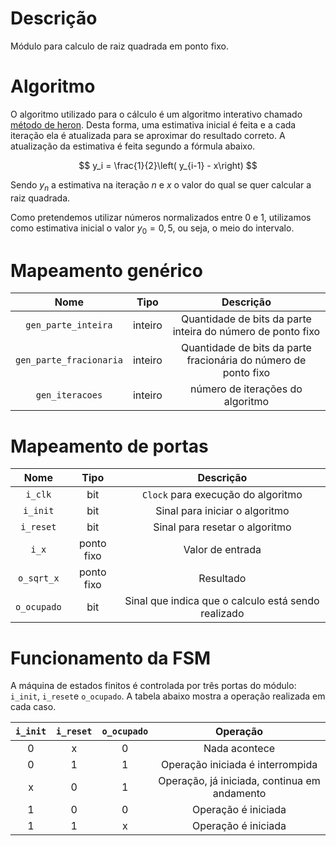 # Descrição
Módulo para calculo de raiz quadrada em ponto fixo.

# Algoritmo
O algoritmo utilizado para o cálculo é um algoritmo interativo chamado [método de heron](https://en.wikipedia.org/wiki/Methods_of_computing_square_roots#Heron's_method). Desta forma, uma estimativa inicial é feita e a cada iteração ela é atualizada para se aproximar do resultado correto. A atualização da estimativa é feita segundo a fórmula abaixo.

$$
y_i = \frac{1}{2}\left( y_{i-1} - x\right)
$$

Sendo $y_n$ a estimativa na iteração $n$ e $x$ o valor do qual se quer calcular a raiz quadrada.

Como pretendemos utilizar números normalizados entre $0$ e $1$, utilizamos como estimativa inicial o valor $y_0=0,5$, ou seja, o meio do intervalo.

# Mapeamento genérico
<center>

|        **Nome**       | **Tipo** |                          **Descrição**                          |
|:---------------------:|:--------:|:---------------------------------------------------------------:|
|   `gen_parte_inteira`   |  inteiro |    Quantidade de bits da parte inteira do número de ponto fixo  |
| `gen_parte_fracionaria` |  inteiro | Quantidade de bits da parte fracionária do número de ponto fixo |
|     `gen_iteracoes`     |  inteiro |                 número de iterações do algoritmo                |
</center>

# Mapeamento de portas
<center>

|  **Nome** | **Tipo** |                    **Descrição**                    |
|:---------:|:--------:|:---------------------------------------------------:|
|   `i_clk`   |         bit        |           `Clock` para execução do algoritmo          |
|   `i_init`  |         bit        |            Sinal para iniciar o algoritmo           |
|  `i_reset`  |         bit        |            Sinal para resetar o algoritmo           |
|    `i_x`    |     ponto fixo     |                   Valor de entrada                  |
|  `o_sqrt_x` |     ponto fixo     |                      Resultado                      |
| `o_ocupado` |         bit        | Sinal que indica que o calculo está sendo realizado |
</center>

# Funcionamento da FSM
A máquina de estados finitos é controlada por três portas do módulo: `i_init`, `i_reset`e `o_ocupado`. A tabela abaixo mostra a operação realizada em cada caso.
<center>

| `i_init` | `i_reset` | `o_ocupado` |                 **Operação**                 |
|:------------:|:-------------:|:---------------:|:--------------------------------------------:|
|       0      |       x       |        0        |                 Nada acontece                |
|       0      |       1       |        1        |       Operação iniciada é interrompida       |
|       x      |       0       |        1        | Operação, já iniciada, continua em andamento |
|       1      |       0       |        0        |              Operação é iniciada             |
|       1      |       1       |        x        |              Operação é iniciada             |
</center>
